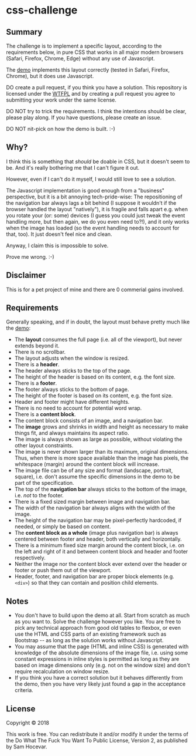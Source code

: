 # css-challenge

## Summary

The challenge is to implement a specific layout,
according to the requirements below,
in pure CSS that works in all major modern browsers (Safari, Firefox, Chrome, Edge)
without any use of Javascript.

The [demo](https://hsch.github.io/css-challenge/) implements this layout correctly
(tested in Safari, Firefox, Chrome),
but it does use Javascript.

DO create a pull request, if you think you have a solution.
This repository is licensed under the [WTFPL](http://www.wtfpl.net)
and by creating a pull request you agree to submitting your work
under the same license.

DO NOT try to trick the requirements.
I think the intentions should be clear, please play along.
If you have questions, please create an issue.

DO NOT nit-pick on how the demo is built. :-)

## Why?

I think this is something that _should_ be doable in CSS, but it doesn't seem to be.
And it's really bothering me that I can't figure it out.

However, even if I can't do it myself, I would still love to see a solution.

The Javascript implementation is good enough from a "business" perspective,
but it is a bit annoying tech-pride-wise:
The repositioning of the navigation bar always lags a bit behind
(I suppose it wouldn't if the browser handled the layout "natively"),
it is fragile and falls apart e.g. when you rotate your (or: some) devices
(I guess you could just tweak the event handling more, but then again, we do you even need to?!),
and it only works when the image has loaded
(so the event handling needs to account for that, too).
It just doesn't feel nice and clean.

Anyway, I claim this is impossible to solve.

Prove me wrong. :-)


## Disclaimer

This is for a pet project of mine and there are 0 commerial gains involved.

## Requirements

Generally speaking, and if in doubt, the layout must behave pretty much like the [demo](https://hsch.github.io/css-challenge/):

- The **layout** consumes the full page (i.e. all of the viewport),
  but never extends beyond it.
- There is no scrollbar.
- The layout adjusts when the window is resized.
- There is a **header**.
- The header always sticks to the top of the page.
- The height of the header is based on its content, e.g. the font size.
- There is a **footer**.
- The footer always sticks to the bottom of page.
- The height of the footer is based on its content, e.g. the font size.
- Header and footer might have different heights.
- There is no need to account for potential word wrap.
- There is a **content block**.
- The content block consists of an image, and a navigation bar.
- The **image** grows and shrinks in width and height as necessary to make things fit,
  and always maintains its aspect ratio.
- The image is always shown as large as possible,
  without violating the other layout constraints.
- The image is never shown larger than its maximum, original dimensions.
  Thus, when there is more space available than the image has pixels,
  the whitespace (margin) around the content block will increase.
- The image file can be of any size and format (landscape, portrait, square),
  i.e. don't assume the specific dimensions in the demo to be part of the specification.
- The top of the **navigation bar** always sticks to the bottom of the image, 
  i.e. _not_ to the footer.
- There is a fixed sized margin between image and navigation bar.
- The width of the navigation bar always aligns with the width of the image.
- The height of the navigation bar may be pixel-perfectly hardcoded, if needed,
  or simply be based on content.
- The **content block as a whole** (image plus navigation bar) is always centered
  between footer and header, both vertically and horizontally.
- There is a minimum fixed size margin around the content block,
  i.e. on the left and right of it
  and between content block and header and footer respectively.
- Neither the image nor the content block ever extend over the header or footer
  or push them out of the viewport.
- Header, footer, and navigation bar are proper block elements (e.g. `<div>`)
  so that they can contain and position child elements.

## Notes

- You don't have to build upon the demo at all.
  Start from scratch as much as you want to.
  Solve the challenge however you like.
  You are free to pick any technical approach from good old tables to flexbox,
  or even use the HTML and CSS parts of an existing framework such as Bootstrap
  -- as long as the solution works without Javascript.
- You may assume that the page (HTML and inline CSS) is generated
  with knowledge of the absolute dimensions of the image file,
  i.e. using some constant expressions in inline styles is permitted
  as long as they are based on image dimensions only (e.g. not on the window size)
  and don't require recalculation on window resize.
- If you think you have a correct solution but it behaves differently from the demo,
  then you have very likely just found a gap in the acceptance criteria.
  
## License

Copyright © 2018

This work is free. You can redistribute it and/or modify it under the
terms of the Do What The Fuck You Want To Public License, Version 2,
as published by Sam Hocevar.
